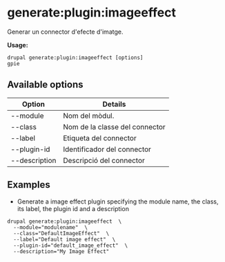 # generate:plugin:imageeffect
Generar un connector d'efecte d'imatge.

**Usage:**
```
drupal generate:plugin:imageeffect [options]
gpie
```

## Available options
Option | Details
-------|-------------
--module | Nom del mòdul.
--class | Nom de la classe del connector
--label | Etiqueta del connector
--plugin-id | Identificador del connector
--description | Descripció del connector

## Examples
* Generate a image effect plugin specifying the module name, the class, its label, the plugin id and a description
```
drupal generate:plugin:imageeffect  \
  --module="modulename"  \
  --class="DefaultImageEffect"  \
  --label="Default image effect"  \
  --plugin-id="default_image_effect"  \
  --description="My Image Effect"
```
